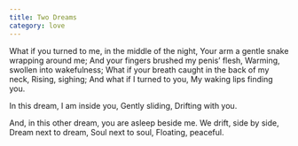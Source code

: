 ```yaml
---
title: Two Dreams
category: love
---
```


What if you turned to me, in the middle of the night,
Your arm a gentle snake wrapping around me;
And your fingers brushed my penis’ flesh,
Warming, swollen into wakefulness;
What if your breath caught in the back of my neck,
Rising, sighing;
And what if I turned to you,
My waking lips finding you.

In this dream, I am inside you,
Gently sliding,
Drifting with you.

And, in this other dream, you are asleep beside me.
We drift, side by side,
Dream next to dream,
Soul next to soul,
Floating, peaceful.
